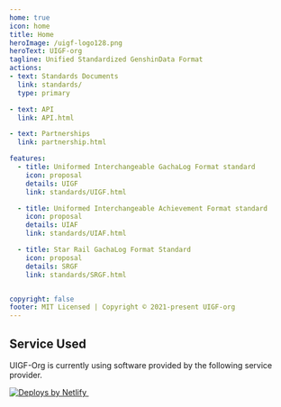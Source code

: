 ```yaml
---
home: true
icon: home
title: Home
heroImage: /uigf-logo128.png
heroText: UIGF-org
tagline: Unified Standardized GenshinData Format
actions:
- text: Standards Documents
  link: standards/
  type: primary

- text: API
  link: API.html

- text: Partnerships
  link: partnership.html

features:
  - title: Uniformed Interchangeable GachaLog Format standard
    icon: proposal
    details: UIGF
    link: standards/UIGF.html

  - title: Uniformed Interchangeable Achievement Format standard
    icon: proposal
    details: UIAF
    link: standards/UIAF.html

  - title: Star Rail GachaLog Format Standard
    icon: proposal
    details: SRGF
    link: standards/SRGF.html


copyright: false
footer: MIT Licensed | Copyright © 2021-present UIGF-org
---
```


<!-- @include: partnership-list.md -->

## Service Used

UIGF-Org is currently using software provided by the following service provider.

<a href="https://www.netlify.com"> 
    <img src="https://www.netlify.com/v3/img/components/netlify-light.svg" alt="Deploys by Netlify" />
</a> &nbsp;
